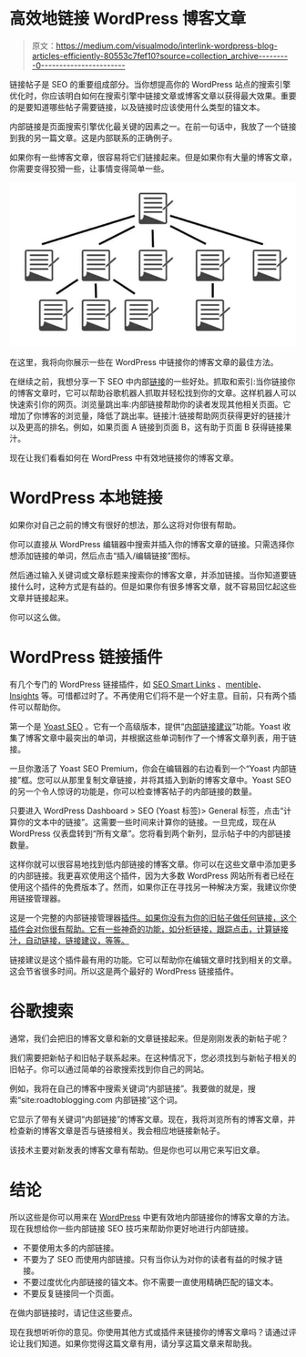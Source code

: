 # 高效地链接 WordPress 博客文章

> 原文：<https://medium.com/visualmodo/interlink-wordpress-blog-articles-efficiently-80553c7fef10?source=collection_archive---------0----------------------->

链接帖子是 SEO 的重要组成部分。当你想提高你的 WordPress 站点的搜索引擎优化时，你应该明白如何在搜索引擎中链接文章或博客文章以获得最大效果。重要的是要知道哪些帖子需要链接，以及链接时应该使用什么类型的锚文本。

内部链接是页面搜索引擎优化最关键的因素之一。在前一句话中，我放了一个链接到我的另一篇文章。这是内部联系的正确例子。

如果你有一些博客文章，很容易将它们链接起来。但是如果你有大量的博客文章，你需要变得狡猾一些，让事情变得简单一些。

![](img/145292a74ecc7a18f8401f28cc305d0e.png)

在这里，我将向你展示一些在 WordPress 中链接你的博客文章的最佳方法。

在继续之前，我想分享一下 SEO 中内部[链接](https://visualmodo.com/wordpress-themes/)的一些好处。抓取和索引:当你链接你的博客文章时，它可以帮助谷歌机器人抓取并轻松找到你的文章。这样机器人可以快速索引你的网页。浏览量跳出率:内部链接帮助你的读者发现其他相关页面。它增加了你博客的浏览量，降低了跳出率。链接汁:链接帮助网页获得更好的链接汁以及更高的排名。例如，如果页面 A 链接到页面 B，这有助于页面 B 获得链接果汁。

现在让我们看看如何在 WordPress 中有效地链接你的博客文章。

# WordPress 本地链接

如果你对自己之前的博文有很好的想法，那么这将对你很有帮助。

你可以直接从 WordPress 编辑器中搜索并插入你的博客文章的链接。只需选择你想添加链接的单词，然后点击“插入/编辑链接”图标。

然后通过输入关键词或文章标题来搜索你的博客文章，并添加链接。当你知道要链接什么时，这种方式是有益的。但是如果你有很多博客文章，就不容易回忆起这些文章并链接起来。

你可以这么做。

# WordPress 链接插件

有几个专门的 WordPress 链接插件，如 [SEO Smart Links](https://wordpress.org/plugins/seo-automatic-links/) 、[mentible](https://wordpress.org/plugins/mentionable/)、 [Insights](https://wordpress.org/plugins/insights/) 等。可惜都过时了。不再使用它们将不是一个好主意。目前，只有两个插件可以帮助你。

第一个是 [Yoast SEO](https://yoast.com/wordpress/plugins/seo/) 。它有一个高级版本，提供“[内部链接建议](https://yoast.com/wordpress/plugins/seo/internal-linking/)”功能。Yoast 收集了博客文章中最突出的单词，并根据这些单词制作了一个博客文章列表，用于链接。

一旦你激活了 Yoast SEO Premium，你会在编辑器的右边看到一个“Yoast 内部链接”框。您可以从那里复制文章链接，并将其插入到新的博客文章中。Yoast SEO 的另一个令人惊讶的功能是，你可以检查博客帖子的内部链接的数量。

只要进入 WordPress Dashboard > SEO (Yoast 标签)> General 标签，点击“计算你的文本中的链接”。这需要一些时间来计算你的链接。一旦完成，现在从 WordPress 仪表盘转到“所有文章”。您将看到两个新列，显示帖子中的内部链接数量。

这样你就可以很容易地找到低内部链接的博客文章。你可以在这些文章中添加更多的内部链接。我更喜欢使用这个插件，因为大多数 WordPress 网站所有者已经在使用这个插件的免费版本了。然而，如果你正在寻找另一种解决方案，我建议你使用链接管理器。

这是一个完整的内部链接管理器[插件。如果你没有为你的旧帖子做任何链接，这个插件会对你很有帮助。它有一些神奇的功能，如分析链接，跟踪点击，计算链接汁，自动链接，链接建议，等等。](https://visualmodo.com/blog/)

链接建议是这个插件最有用的功能。它可以帮助你在编辑文章时找到相关的文章。这会节省很多时间。所以这是两个最好的 WordPress 链接插件。

# 谷歌搜索

通常，我们会把旧的博客文章和新的文章链接起来。但是刚刚发表的新帖子呢？

我们需要把新帖子和旧帖子联系起来。在这种情况下，您必须找到与新帖子相关的旧帖子。你可以通过简单的谷歌搜索找到你自己的网站。

例如，我将在自己的博客中搜索关键词“内部链接”。我要做的就是，搜索“site:roadtoblogging.com 内部链接”这个词。

它显示了带有关键词“内部链接”的博客文章。现在，我将浏览所有的博客文章，并检查新的博客文章是否与链接相关。我会相应地链接新帖子。

该技术主要对新发表的博客文章有帮助。但是你也可以用它来写旧文章。

# 结论

所以这些是你可以用来在 [WordPress](https://awards.visualmodo.com/) 中更有效地内部链接你的博客文章的方法。现在我想给你一些内部链接 SEO 技巧来帮助你更好地进行内部链接。

*   不要使用太多的内部链接。
*   不要为了 SEO 而使用内部链接。只有当你认为对你的读者有益的时候才链接。
*   不要过度优化内部链接的锚文本。你不需要一直使用精确匹配的锚文本。
*   不要反复链接同一个页面。

在做内部链接时，请记住这些要点。

现在我想听听你的意见。你使用其他方式或插件来链接你的博客文章吗？请通过评论让我们知道。如果你觉得这篇文章有用，请分享这篇文章来帮助我。